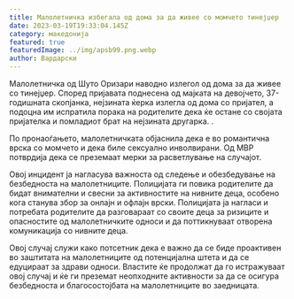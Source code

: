 ```yaml
---
title: Малолетничка избегала од дома за да живее со момчето тинејџер
date: 2023-03-19T19:33:04.145Z
category: македонија
featured: true
featuredImage: ../img/apsb99.png.webp
author: Вардарски
---
```


Малолетничка од Шуто Оризари наводно излегол од дома за да живее со тинејџер. Според пријавата поднесена од мајката на девојчето, 37-годишната скопјанка, нејзината ќерка излегла од дома со пријател, а подоцна им испратила порака на родителите дека ќе остане со својата пријателка и помладиот брат на нејзината другарка. .

По пронаоѓањето, малолетничката објаснила дека е во романтична врска со момчето и дека биле сексуално инволвирани. Од МВР потврдија дека се преземаат мерки за расветлување на случајот.

Овој инцидент ја нагласува важноста од следење и обезбедување на безбедноста на малолетниците. Полицијата ги повика родителите да бидат внимателни и свесни за активностите на нивните деца, особено кога станува збор за онлајн и офлајн врски. Полицијата ја нагласи и потребата родителите да разговараат со своите деца за ризиците и опасностите од малолетничките односи и да поттикнуваат отворена комуникација со нивните деца.

Овој случај служи како потсетник дека е важно да се биде проактивен во заштитата на малолетниците од потенцијална штета и да се едуцираат за здрави односи. Властите ќе продолжат да го истражуваат овој случај и ќе ги преземат неопходните активности за да се осигура безбедноста и благосостојбата на малолетниците во заедницата.
